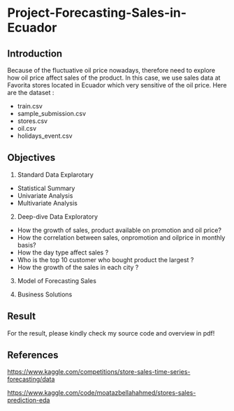 # Project-Forecasting-Sales-in-Ecuador

## Introduction 
Because of the fluctuative oil price nowadays, therefore need to explore how oil price affect sales of the product. In this case, we use sales data at Favorita stores located in Ecuador which very sensitive of the oil price. 
Here are the dataset : 
- train.csv
- sample_submission.csv
- stores.csv
- oil.csv
- holidays_event.csv

## Objectives 
1. Standard Data Explarotary
  * Statistical Summary
  * Univariate Analysis
  * Multivariate Analysis

2.  Deep-dive Data Exploratory
  * How the growth of sales, product available on promotion and oil price?
  * How the correlation between sales, onpromotion and oilprice in monthly basis?
  * How the day type affect sales ?
  * Who is the top 10 customer who bought product the largest ?
  * How the growth of the sales in each city ?

3. Model of Forecasting Sales

4. Business Solutions

## Result
For the result, please kindly check my source code and overview in pdf!

## References
https://www.kaggle.com/competitions/store-sales-time-series-forecasting/data

https://www.kaggle.com/code/moatazbellahahmed/stores-sales-prediction-eda 
